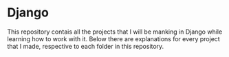 # Django
This repository contais all the projects that I will be manking in Django while learning how to work with it.
Below there are explanations for every project that I made, respective to each folder in this repository.
